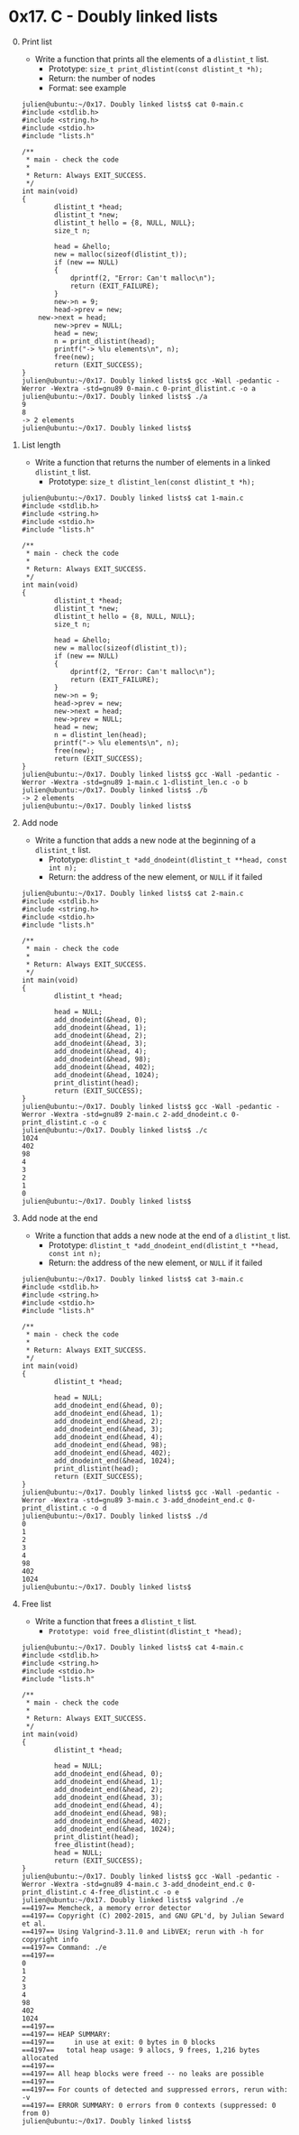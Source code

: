 # 0x17. C - Doubly linked lists

0. Print list
	- Write a function that prints all the elements of a `dlistint_t` list.
		- Prototype: `size_t print_dlistint(const dlistint_t *h);`
		- Return: the number of nodes
		- Format: see example
	```
	julien@ubuntu:~/0x17. Doubly linked lists$ cat 0-main.c 
	#include <stdlib.h>
	#include <string.h>
	#include <stdio.h>
	#include "lists.h"

	/**
 	 * main - check the code
	 *
	 * Return: Always EXIT_SUCCESS.
	 */
	int main(void)
	{
    		dlistint_t *head;
    		dlistint_t *new;
    		dlistint_t hello = {8, NULL, NULL};
    		size_t n;

    		head = &hello;
    		new = malloc(sizeof(dlistint_t));
    		if (new == NULL)
    		{
        		dprintf(2, "Error: Can't malloc\n");
        		return (EXIT_FAILURE);
    		}
    		new->n = 9;
    		head->prev = new;
		new->next = head;
    		new->prev = NULL;
    		head = new;
    		n = print_dlistint(head);
    		printf("-> %lu elements\n", n);
    		free(new);
    		return (EXIT_SUCCESS);
	}
	julien@ubuntu:~/0x17. Doubly linked lists$ gcc -Wall -pedantic -Werror -Wextra -std=gnu89 0-main.c 0-print_dlistint.c -o a
	julien@ubuntu:~/0x17. Doubly linked lists$ ./a 
	9
	8
	-> 2 elements
	julien@ubuntu:~/0x17. Doubly linked lists$
	```

1. List length
	- Write a function that returns the number of elements in a linked `dlistint_t` list.
		- Prototype: `size_t dlistint_len(const dlistint_t *h);`
	```
	julien@ubuntu:~/0x17. Doubly linked lists$ cat 1-main.c 
	#include <stdlib.h>
	#include <string.h>
	#include <stdio.h>
	#include "lists.h"

	/**
	 * main - check the code
	 *
	 * Return: Always EXIT_SUCCESS.
	 */
	int main(void)
	{
    		dlistint_t *head;
	    	dlistint_t *new;
    		dlistint_t hello = {8, NULL, NULL};
    		size_t n;

    		head = &hello;
    		new = malloc(sizeof(dlistint_t));
    		if (new == NULL)
    		{
        		dprintf(2, "Error: Can't malloc\n");
        		return (EXIT_FAILURE);
    		}
    		new->n = 9;
    		head->prev = new;
    		new->next = head;
    		new->prev = NULL;
    		head = new;
    		n = dlistint_len(head);
    		printf("-> %lu elements\n", n);
    		free(new);
    		return (EXIT_SUCCESS);
	}
	julien@ubuntu:~/0x17. Doubly linked lists$ gcc -Wall -pedantic -Werror -Wextra -std=gnu89 1-main.c 1-dlistint_len.c -o b
	julien@ubuntu:~/0x17. Doubly linked lists$ ./b 
	-> 2 elements
	julien@ubuntu:~/0x17. Doubly linked lists$ 
	```

2. Add node
	- Write a function that adds a new node at the beginning of a `dlistint_t` list.
		- Prototype: `dlistint_t *add_dnodeint(dlistint_t **head, const int n);`
		- Return: the address of the new element, or `NULL` if it failed
	```
	julien@ubuntu:~/0x17. Doubly linked lists$ cat 2-main.c 
	#include <stdlib.h>
	#include <string.h>
	#include <stdio.h>
	#include "lists.h"

	/**
	 * main - check the code
	 *
	 * Return: Always EXIT_SUCCESS.
	 */
	int main(void)
	{
    		dlistint_t *head;

    		head = NULL;
    		add_dnodeint(&head, 0);
    		add_dnodeint(&head, 1);
    		add_dnodeint(&head, 2);
    		add_dnodeint(&head, 3);
    		add_dnodeint(&head, 4);
    		add_dnodeint(&head, 98);
    		add_dnodeint(&head, 402);
    		add_dnodeint(&head, 1024);
    		print_dlistint(head);
    		return (EXIT_SUCCESS);
	}
	julien@ubuntu:~/0x17. Doubly linked lists$ gcc -Wall -pedantic -Werror -Wextra -std=gnu89 2-main.c 2-add_dnodeint.c 0-print_dlistint.c -o c
	julien@ubuntu:~/0x17. Doubly linked lists$ ./c 
	1024
	402
	98
	4
	3
	2
	1
	0
	julien@ubuntu:~/0x17. Doubly linked lists$
	```

3. Add node at the end
	- Write a function that adds a new node at the end of a `dlistint_t` list.
		- Prototype: `dlistint_t *add_dnodeint_end(dlistint_t **head, const int n);`
		- Return: the address of the new element, or `NULL` if it failed
	```
	julien@ubuntu:~/0x17. Doubly linked lists$ cat 3-main.c 
	#include <stdlib.h>
	#include <string.h>
	#include <stdio.h>
	#include "lists.h"

	/**
	 * main - check the code
	 *
	 * Return: Always EXIT_SUCCESS.
	 */
	int main(void)
	{
    		dlistint_t *head;

    		head = NULL;
    		add_dnodeint_end(&head, 0);
    		add_dnodeint_end(&head, 1);
    		add_dnodeint_end(&head, 2);
    		add_dnodeint_end(&head, 3);
    		add_dnodeint_end(&head, 4);
    		add_dnodeint_end(&head, 98);
    		add_dnodeint_end(&head, 402);
    		add_dnodeint_end(&head, 1024);
    		print_dlistint(head);
    		return (EXIT_SUCCESS);
	}
	julien@ubuntu:~/0x17. Doubly linked lists$ gcc -Wall -pedantic -Werror -Wextra -std=gnu89 3-main.c 3-add_dnodeint_end.c 0-print_dlistint.c -o d
	julien@ubuntu:~/0x17. Doubly linked lists$ ./d 
	0
	1
	2
	3
	4
	98
	402
	1024
	julien@ubuntu:~/0x17. Doubly linked lists$ 
	```

4. Free list
	- Write a function that frees a `dlistint_t` list.
		- `Prototype: void free_dlistint(dlistint_t *head);`
	```
	julien@ubuntu:~/0x17. Doubly linked lists$ cat 4-main.c
	#include <stdlib.h>
	#include <string.h>
	#include <stdio.h>
	#include "lists.h"

	/**
	 * main - check the code
	 *
	 * Return: Always EXIT_SUCCESS.
	 */
	int main(void)
	{
    		dlistint_t *head;

    		head = NULL;
    		add_dnodeint_end(&head, 0);
    		add_dnodeint_end(&head, 1);
    		add_dnodeint_end(&head, 2);
    		add_dnodeint_end(&head, 3);
    		add_dnodeint_end(&head, 4);
    		add_dnodeint_end(&head, 98);
    		add_dnodeint_end(&head, 402);
    		add_dnodeint_end(&head, 1024);
    		print_dlistint(head);
    		free_dlistint(head);
    		head = NULL;
    		return (EXIT_SUCCESS);
	}
	julien@ubuntu:~/0x17. Doubly linked lists$ gcc -Wall -pedantic -Werror -Wextra -std=gnu89 4-main.c 3-add_dnodeint_end.c 0-print_dlistint.c 4-free_dlistint.c -o e
	julien@ubuntu:~/0x17. Doubly linked lists$ valgrind ./e 
	==4197== Memcheck, a memory error detector
	==4197== Copyright (C) 2002-2015, and GNU GPL'd, by Julian Seward et al.
	==4197== Using Valgrind-3.11.0 and LibVEX; rerun with -h for copyright info
	==4197== Command: ./e
	==4197== 
	0
	1
	2
	3
	4
	98
	402
	1024
	==4197== 
	==4197== HEAP SUMMARY:
	==4197==     in use at exit: 0 bytes in 0 blocks
	==4197==   total heap usage: 9 allocs, 9 frees, 1,216 bytes allocated
	==4197== 
	==4197== All heap blocks were freed -- no leaks are possible
	==4197== 
	==4197== For counts of detected and suppressed errors, rerun with: -v
	==4197== ERROR SUMMARY: 0 errors from 0 contexts (suppressed: 0 from 0)
	julien@ubuntu:~/0x17. Doubly linked lists$ 
	```
